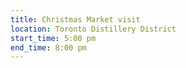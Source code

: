 ```yaml
---
title: Christmas Market visit
location: Toronto Distillery District
start_time: 5:00 pm
end_time: 8:00 pm
---
```

